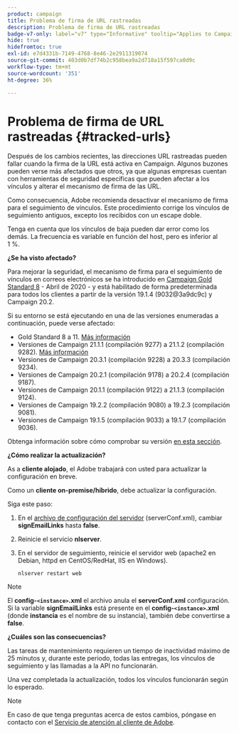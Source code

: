 ```yaml
---
product: campaign
title: Problema de firma de URL rastreadas
description: Problema de firma de URL rastreadas
badge-v7-only: label="v7" type="Informative" tooltip="Applies to Campaign Classic v7 only"
hide: true
hidefromtoc: true
exl-id: e7d4331b-7149-4768-8e46-2e2911319074
source-git-commit: 403d0b7df74b2c958bea9a2d718a15f597ca0d9c
workflow-type: tm+mt
source-wordcount: '351'
ht-degree: 36%

---
```


# Problema de firma de URL rastreadas {#tracked-urls}



Después de los cambios recientes, las direcciones URL rastreadas pueden fallar cuando la firma de la URL está activa en Campaign. Algunos buzones pueden verse más afectados que otros, ya que algunas empresas cuentan con herramientas de seguridad específicas que pueden afectar a los vínculos y alterar el mecanismo de firma de las URL.

Como consecuencia, Adobe recomienda desactivar el mecanismo de firma para el seguimiento de vínculos. Este procedimiento corrige los vínculos de seguimiento antiguos, excepto los recibidos con un escape doble.

Tenga en cuenta que los vínculos de baja pueden dar error como los demás. La frecuencia es variable en función del host, pero es inferior al 1 %.

**¿Se ha visto afectado?**

Para mejorar la seguridad, el mecanismo de firma para el seguimiento de vínculos en correos electrónicos se ha introducido en [Campaign Gold Standard 8](../../rn/using/gold-standard.md#gs8) - Abril de 2020 - y está habilitado de forma predeterminada para todos los clientes a partir de la versión 19.1.4 (9032@3a9dc9c) y Campaign 20.2.

Si su entorno se está ejecutando en una de las versiones enumeradas a continuación, puede verse afectado:

* Gold Standard 8 a 11. [Más información](../../rn/using/gold-standard.md#gs-8)
* Versiones de Campaign 21.1.1 (compilación 9277) a 21.1.2 (compilación 9282). [Más información](../../rn/using/latest-release.md)
* Versiones de Campaign 20.3.1 (compilación 9228) a 20.3.3 (compilación 9234).
* Versiones de Campaign 20.2.1 (compilación 9178) a 20.2.4 (compilación 9187).
* Versiones de Campaign 20.1.1 (compilación 9122) a 21.1.3 (compilación 9124).
* Versiones de Campaign 19.2.2 (compilación 9080) a 19.2.3 (compilación 9081).
* Versiones de Campaign 19.1.5 (compilación 9033) a 19.1.7 (compilación 9036).


Obtenga información sobre cómo comprobar su versión [en esta sección](../../platform/using/launching-adobe-campaign.md#getting-your-campaign-version).

**¿Cómo realizar la actualización?**

As a **cliente alojado**, el Adobe trabajará con usted para actualizar la configuración en breve.

Como un **cliente on-premise/híbrido**, debe actualizar la configuración.

Siga este paso:

1. En el [archivo de configuración del servidor](../../installation/using/the-server-configuration-file.md) (serverConf.xml), cambiar **signEmailLinks** hasta **false**.
1. Reinicie el servicio **nlserver**.
1. En el servidor de seguimiento, reinicie el servidor web (apache2 en Debian, httpd en CentOS/RedHat, IIS en Windows).

   ```
   nlserver restart web
   ```

>[!NOTE]
>
>El **config-`<instance>`.xml** el archivo anula el **serverConf.xml** configuración. Si la variable **signEmailLinks** está presente en el  **config-`<instance>`.xml** (donde **instancia** es el nombre de su instancia), también debe convertirse a **false**.
>

**¿Cuáles son las consecuencias?**

Las tareas de mantenimiento requieren un tiempo de inactividad máximo de 25 minutos y, durante este periodo, todas las entregas, los vínculos de seguimiento y las llamadas a la API no funcionarán.

Una vez completada la actualización, todos los vínculos funcionarán según lo esperado.

>[!NOTE]
>
>En caso de que tenga preguntas acerca de estos cambios, póngase en contacto con el [Servicio de atención al cliente de Adobe](https://helpx.adobe.com/es/enterprise/admin-guide.html/enterprise/using/support-for-experience-cloud.ug.html).
>

